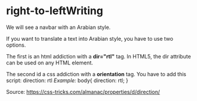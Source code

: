 # right-to-leftWriting
We will see a navbar with an Arabian style.

If you want to translate a text into Arabian style, you have to use two options.

The first is an html addiction with a **dir="rtl"** tag.
In HTML5, the dir attribute can be used on any HTML element.

The second id a css addiction with a **orientation** tag. You have to add this script:
 direction: rtl
*Example:*
body{
  direction: rtl;
}

Source: https://css-tricks.com/almanac/properties/d/direction/
